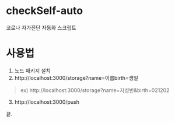 # checkSelf-auto
코로나 자가진단 자동화 스크립트

# 사용법
1. 노드 패키지 설치
2. http://localhost:3000/storage?name=이름birth=생일
> ex) http://localhost:3000/storage?name=지성빈&birth=021202
3. http://localhost:3000/push

끝.

